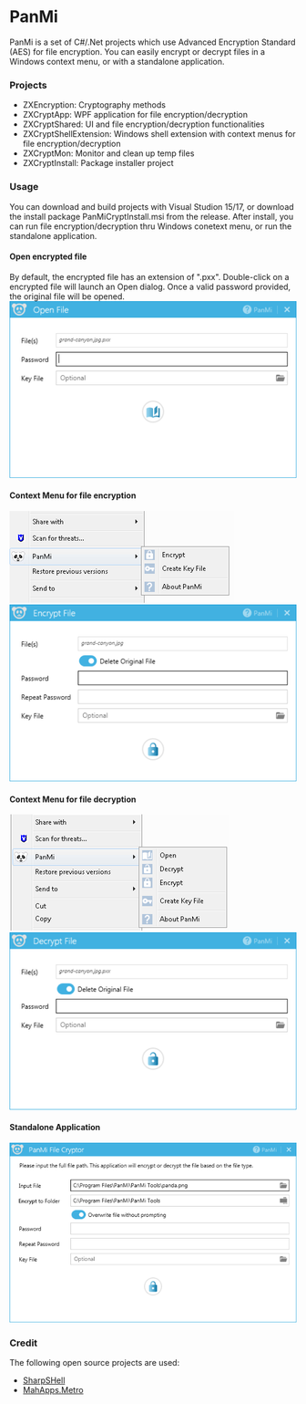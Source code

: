 # PanMi
PanMi is a set of C#/.Net projects which use Advanced Encryption Standard (AES) for file encryption. You can easily encrypt or decrypt files in a Windows context menu, or with a standalone application.

### Projects 
- ZXEncryption: Cryptography methods 
- ZXCryptApp: WPF application for file encryption/decryption
- ZXCryptShared: UI and file encryption/decryption functionalities
- ZXCryptShellExtension: Windows shell extension with context menus for file encryption/decryption
- ZXCryptMon: Monitor and clean up temp files
- ZXCryptInstall: Package installer project

### Usage
You can download and build projects with Visual Studion 15/17, or download the install package PanMiCryptInstall.msi from the release. After install, you can run file encryption/decryption thru Windows conetext menu, or run the standalone application.

#### Open encrypted file
By default, the encrypted file has an extension of ".pxx". Double-click on a encrypted file will launch an Open dialog. Once a valid password provided, the original file will be opened.
![Open encrypted file](Shared/ScreenShots/Open-Dlg.png)

#### Context Menu for file encryption
![Encrypt file menu](Shared/ScreenShots/Encrypt-Menu.png)
![Encrypt file dialog](Shared/ScreenShots/Encrypt-Dlg.png)

#### Context Menu for file decryption
![Decrypt file menu](Shared/ScreenShots/decrypt-Menu.png)
![Decrypt file dialog](Shared/ScreenShots/decrypt-Dlg.png)

#### Standalone Application
![application](Shared/ScreenShots/app.png)

### Credit
The following open source projects are used:
- [SharpSHell](https://github.com/dwmkerr/sharpshell)
- [MahApps.Metro](https://github.com/MahApps/MahApps.Metro)
